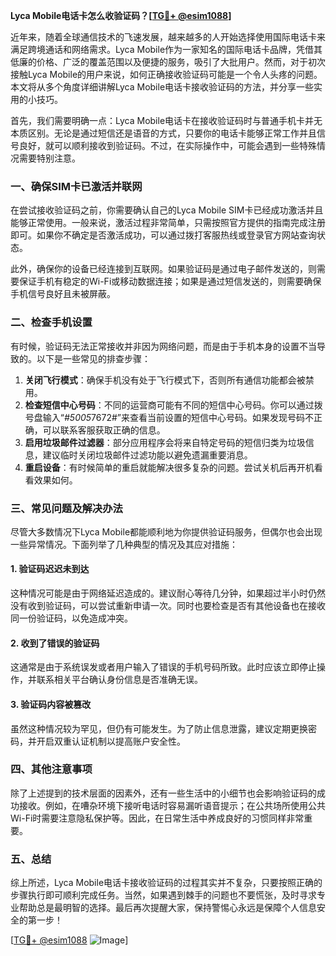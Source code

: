 **Lyca Mobile电话卡怎么收验证码？[[TG💪+ @esim1088](https://t.me/s/esim1088)]**

近年来，随着全球通信技术的飞速发展，越来越多的人开始选择使用国际电话卡来满足跨境通话和网络需求。Lyca Mobile作为一家知名的国际电话卡品牌，凭借其低廉的价格、广泛的覆盖范围以及便捷的服务，吸引了大批用户。然而，对于初次接触Lyca Mobile的用户来说，如何正确接收验证码可能是一个令人头疼的问题。本文将从多个角度详细讲解Lyca Mobile电话卡接收验证码的方法，并分享一些实用的小技巧。

首先，我们需要明确一点：Lyca Mobile电话卡在接收验证码时与普通手机卡并无本质区别。无论是通过短信还是语音的方式，只要你的电话卡能够正常工作并且信号良好，就可以顺利接收到验证码。不过，在实际操作中，可能会遇到一些特殊情况需要特别注意。

### **一、确保SIM卡已激活并联网**
在尝试接收验证码之前，你需要确认自己的Lyca Mobile SIM卡已经成功激活并且能够正常使用。一般来说，激活过程非常简单，只需按照官方提供的指南完成注册即可。如果你不确定是否激活成功，可以通过拨打客服热线或登录官方网站查询状态。

此外，确保你的设备已经连接到互联网。如果验证码是通过电子邮件发送的，则需要保证手机有稳定的Wi-Fi或移动数据连接；如果是通过短信发送的，则需要确保手机信号良好且未被屏蔽。

### **二、检查手机设置**
有时候，验证码无法正常接收并非因为网络问题，而是由于手机本身的设置不当导致的。以下是一些常见的排查步骤：

1. **关闭飞行模式**：确保手机没有处于飞行模式下，否则所有通信功能都会被禁用。
2. **检查短信中心号码**：不同的运营商可能有不同的短信中心号码。你可以通过拨号盘输入“*#5005*7672#”来查看当前设置的短信中心号码。如果发现号码不正确，可以联系客服获取正确的信息。
3. **启用垃圾邮件过滤器**：部分应用程序会将来自特定号码的短信归类为垃圾信息，建议临时关闭垃圾邮件过滤功能以避免遗漏重要消息。
4. **重启设备**：有时候简单的重启就能解决很多复杂的问题。尝试关机后再开机看看效果如何。

### **三、常见问题及解决办法**
尽管大多数情况下Lyca Mobile都能顺利地为你提供验证码服务，但偶尔也会出现一些异常情况。下面列举了几种典型的情况及其应对措施：

#### **1. 验证码迟迟未到达**
这种情况可能是由于网络延迟造成的。建议耐心等待几分钟，如果超过半小时仍然没有收到验证码，可以尝试重新申请一次。同时也要检查是否有其他设备也在接收同一份验证码，以免造成冲突。

#### **2. 收到了错误的验证码**
这通常是由于系统误发或者用户输入了错误的手机号码所致。此时应该立即停止操作，并联系相关平台确认身份信息是否准确无误。

#### **3. 验证码内容被篡改**
虽然这种情况较为罕见，但仍有可能发生。为了防止信息泄露，建议定期更换密码，并开启双重认证机制以提高账户安全性。

### **四、其他注意事项**
除了上述提到的技术层面的因素外，还有一些生活中的小细节也会影响验证码的成功接收。例如，在嘈杂环境下接听电话时容易漏听语音提示；在公共场所使用公共Wi-Fi时需要注意隐私保护等。因此，在日常生活中养成良好的习惯同样非常重要。

### **五、总结**
综上所述，Lyca Mobile电话卡接收验证码的过程其实并不复杂，只要按照正确的步骤执行即可顺利完成任务。当然，如果遇到棘手的问题也不要慌张，及时寻求专业帮助总是最明智的选择。最后再次提醒大家，保持警惕心永远是保障个人信息安全的第一步！

[[TG💪+ @esim1088](https://t.me/s/esim1088) ![Image](https://i.postimg.cc/4NQfJmqS/Snipaste-2025-05-13-00-14-12.png)]